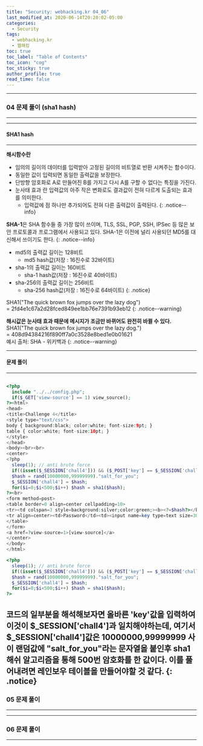 ```yaml
---
title: "Security: webhacking.kr 04_06"
last_modified_at: 2020-06-14T20:20:02-05:00
categories:
  - Security
tags:
  - webhacking.kr
  - 웹해킹
toc: true 
toc_label: "Table of Contents"
toc_icon: "cog"
toc_sticky: true 
author_profile: true 
read_time: false 
---
```


---
### 04 문제 풀이 (sha1 hash)
---
---
#### SHA1 hash
---

**해시함수란**
* 임의의 길이의 데이터를 입력받아 고정된 길이의 비트열로 반환 시켜주는 함수이다. 
* 동일한 값이 입력되면 동일한 출력값을 보장한다.
* 단방향 암호화로 A로 만들어진 B를 가지고 다시 A를 구할 수 없다는 특징을 가진다.
* 눈사태 효과 란 입력값의 아주 작은 변화로도 결과값이 전혀 다르게 도출되는 효과를 의미한다.
	* 입력값에 점 하나만 추가되어도 전혀 다른 출력값이 출력된다.
{: .notice--info}

**SHA-1**은 SHA 함수들 중 가장 많이 쓰이며, 
TLS, SSL, PGP, SSH, IPSec 등 많은 보안 프로토콜과 프로그램에서 사용되고 있다. 
SHA-1은 이전에 널리 사용되던 MD5를 대신해서 쓰이기도 한다.
{: .notice--info}

* md5의 출력값 길이는 128비트
	* md5 hash값(저장 : 16진수로 32바이트)
* sha-1의 출력값 길이는 160비트
	* sha-1 hash값(저장 : 16진수로 40바이트)
* sha-256의 출력값 길이는 256비트
	* sha-256 hash값(저장 : 16진수로 64바이트)
{: .notice}


SHA1("The quick brown fox jumps over the lazy dog")   
= 2fd4e1c67a2d28fced849ee1bb76e7391b93eb12
{: .notice--warning}

**해시값은 눈사태 효과 때문에 메시지가 조금만 바뀌어도 완전히 바뀔 수 있다.**    
SHA1("The quick brown fox jumps over the lazy dog.")   
= 408d94384216f890ff7a0c3528e8bed1e0b01621   
예시 출처: SHA - 위키백과 
{: .notice--warning}

---
#### 문제 풀이
---
<figure class="align-center">
  <img src="{{ site.url }}{{ site.baseurl }}/assets/images/WebHacking.kr/문제4/4-1.PNG" alt="">
  <figcaption> </figcaption>
</figure>

```php
<?php
  include "../../config.php";
  if($_GET['view-source'] == 1) view_source();
?><html>
<head>
<title>Challenge 4</title>
<style type="text/css">
body { background:black; color:white; font-size:9pt; }
table { color:white; font-size:10pt; }
</style>
</head>
<body><br><br>
<center>
<?php
  sleep(1); // anti brute force
  if((isset($_SESSION['chall4'])) && ($_POST['key'] == $_SESSION['chall4'])) solve(4);
  $hash = rand(10000000,99999999)."salt_for_you";
  $_SESSION['chall4'] = $hash;
  for($i=0;$i<500;$i++) $hash = sha1($hash);
?><br>
<form method=post>
<table border=0 align=center cellpadding=10>
<tr><td colspan=3 style=background:silver;color:green;><b><?=$hash?></b></td></tr>
<tr align=center><td>Password</td><td><input name=key type=text size=30></td><td><input type=submit></td></tr>
</table>
</form>
<a href=?view-source=1>[view-source]</a>
</center>
</body>
</html>
```

```php
<?php
  sleep(1); // anti brute force
  if((isset($_SESSION['chall4'])) && ($_POST['key'] == $_SESSION['chall4'])) solve(4);
  $hash = rand(10000000,99999999)."salt_for_you";
  $_SESSION['chall4'] = $hash;
  for($i=0;$i<500;$i++) $hash = sha1($hash);
?>
```
코드의 일부분을 해석해보자면 올바른 'key'값을 입력하여 이것이 $_SESSION['chall4']과 일치해야하는데,
여기서 $_SESSION['chall4']값은 10000000,99999999 사이 랜덤값에 "salt_for_you"라는 문자열을 붙인후 sha1 해쉬 알고리즘을 통해
500번 암호화를 한 값이다. 이를 풀어내려면 레인보우 테이블을 만들어야할 것 같다.
{: .notice}
---
### 05 문제 풀이
---

---
### 06 문제 풀이
---
